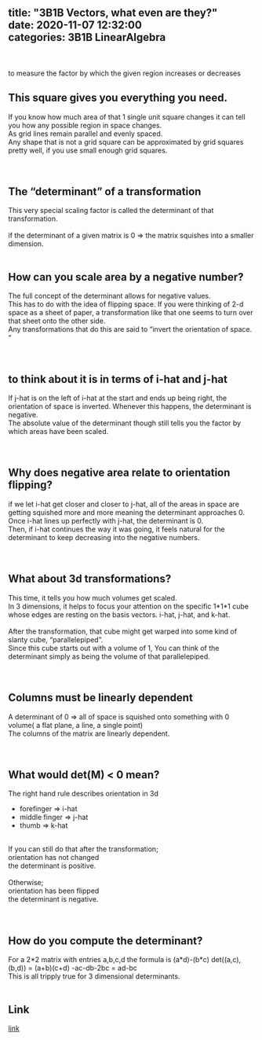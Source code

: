 title: "3B1B Vectors, what even are they?"	
date: 2020-11-07 12:32:00	
categories: 3B1B LinearAlgebra
---	

<br>
<br>
to measure the factor by which the given region increases or decreases

<h2>This square gives you everything you need. </h2>
If you know how much area of that 1 single unit square changes it can tell you how any possible region in space changes.<br>
As grid lines remain parallel and evenly spaced.<br>
Any shape that is not a grid square can be approximated by grid squares pretty well, if you use small enough grid squares. <br>
<br>
<br>
<h2>The “determinant” of a transformation</h2>
This very special scaling factor is called the determinant of that transformation. <br>
<br>
if the determinant of a given matrix is 0 => the matrix squishes into a smaller dimension. <br>
<br>
<h2>How can you scale area by a negative number?</h2>
The full concept of the determinant allows for negative values. <br>
This has to do with the idea of flipping space. If you were thinking of 2-d space as a sheet of paper, a transformation like that one seems to turn over that sheet onto the other side.<br>
Any transformations that do this are said to “invert the orientation of space. “<br>
<br>
<br>
<h2>to think about it is in terms of i-hat and j-hat</h2>
If j-hat is on the left of i-hat at the start and ends up being right, the orientation of space is inverted. Whenever this happens, the determinant is negative. <br>
The absolute value of the determinant though still tells you the factor by which areas have been scaled. <br>
<br>
<br>
<h2>Why does negative area relate to orientation flipping?</h2>
if we let i-hat get closer and closer to j-hat, all of the areas in space are getting squished more and more meaning the determinant approaches 0. <br>
Once i-hat lines up perfectly with j-hat, the determinant is 0. <br>
Then, if i-hat continues the way it was going, it feels natural for the determinant to keep decreasing into the negative numbers. <br>
<br>
<br>
<h2>What about 3d transformations?</h2>
This time, it tells you how much volumes get scaled. <br>
In 3 dimensions, it helps to focus your attention on the specific 1*1*1 cube whose edges are resting on the basis vectors. i-hat, j-hat, and k-hat.<br> 
<br>
After the transformation, that cube might get warped into some kind of slanty cube, “parallelepiped”.<br>
Since this cube starts out with a volume of 1, You can think of the determinant simply as being the volume of that parallelepiped.<br>
<br>
<br>
<h2>Columns must be linearly dependent</h2>
A determinant of 0 =>  all of space is squished onto something with 0 volume( a flat plane, a line, a single point)<br>
The columns of the matrix are linearly dependent. <br>
<br>
<br>
<h2>What would det(M) < 0 mean?</h2>
The right hand rule describes orientation in 3d<br> 
<ul>
  <li>forefinger  => i-hat</li>
  <li>middle finger => j-hat</li>
  <li>thumb => k-hat</li>
</ul>
<br>
If you can still do that after the transformation;<br>
orientation has not changed<br>
the determinant is positive. <br>
<br>
Otherwise;<br>
orientation has been flipped<br>
the determinant is negative. <br>
<br>
<br>
<h2>How do you compute the determinant?</h2>
For a 2*2 matrix with entries a,b,c,d the formula is (a*d)-(b*c)
det((a,c), (b,d)) = (a+b)(c+d) -ac-db-2bc = ad-bc
<br>
This is all tripply true for 3 dimensional determinants. 
<br>
<br>
<h2>Link</h2>
<a href="https://www.youtube.com/watch?v=Ip3X9LOh2dk&list=PLZHQObOWTQDPD3MizzM2xVFitgF8hE_ab&index=6">link</a>
